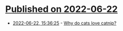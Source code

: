 # [Published on 2022-06-22](index.md)

* [2022-06-22, 15:36:25](https://news.ycombinator.com/item?id=31837418) - [Why do cats love catnip?](https://oa.mg/blog/why-do-cats-love-catnip/)

